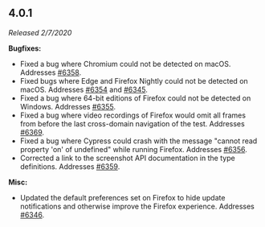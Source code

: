 ## 4.0.1

_Released 2/7/2020_

**Bugfixes:**

- Fixed a bug where Chromium could not be detected on macOS. Addresses
  [#6358](https://github.com/cypress-io/cypress/issues/6358).
- Fixed bugs where Edge and Firefox Nightly could not be detected on macOS.
  Addresses [#6354](https://github.com/cypress-io/cypress/issues/6354) and
  [#6345](https://github.com/cypress-io/cypress/issues/6345).
- Fixed a bug where 64-bit editions of Firefox could not be detected on Windows.
  Addresses [#6355](https://github.com/cypress-io/cypress/issues/6355).
- Fixed a bug where video recordings of Firefox would omit all frames from
  before the last cross-domain navigation of the test. Addresses
  [#6369](https://github.com/cypress-io/cypress/issues/6369).
- Fixed a bug where Cypress could crash with the message "cannot read property
  'on' of undefined" while running Firefox. Addresses
  [#6356](https://github.com/cypress-io/cypress/issues/6356).
- Corrected a link to the screenshot API documentation in the type definitions.
  Addresses [#6359](https://github.com/cypress-io/cypress/issues/6359).

**Misc:**

- Updated the default preferences set on Firefox to hide update notifications
  and otherwise improve the Firefox experience. Addresses
  [#6346](https://github.com/cypress-io/cypress/issues/6346).
